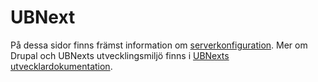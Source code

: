 # UBNext

På dessa sidor finns främst information om [serverkonfiguration](ubnext/serverkonfiguration.md).
Mer om Drupal och UBNexts utvecklingsmiljö finns i [UBNexts utvecklardokumentation](https://www.gitbook.com/book/gub/ubnext-docs-dev/details).
